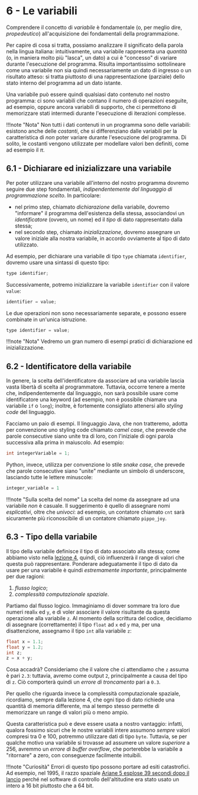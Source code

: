 # 6 - Le variabili

Comprendere il concetto di *variabile* è fondamentale (o, per meglio dire, *propedeutico*) all'acquisizione dei fondamentali della programmazione.

Per capire di cosa si tratta, possiamo analizzare il significato della parola nella lingua italiana: intuitivamente, una variabile rappresenta una *quantità* (o, in maniera molto più "lasca", un dato) a cui è "concesso" di variare durante l'esecuzione del programma. Risulta importantissimo sottolineare come una variabile non sia quindi necessariamente un dato di ingresso o un risultato atteso: si tratta piuttosto di una rappresentazione (parziale) dello stato interno del programma ad un dato istante.

Una variabile può essere quindi qualsiasi dato contenuto nel nostro programma: ci sono variabili che contano il numero di operazioni eseguite, ad esempio, oppure ancora variabili di supporto, che ci permettono di memorizzare stati intermedi durante l'esecuzione di iterazioni complesse.

!!!note "Nota"
    Non tutti i dati contenuti in un programma sono delle variabili: esistono anche delle *costanti*, che si differenziano dalle variabili per la caratteristica di *non* poter variare durante l'esecuzione del programma. Di solito, le costanti vengono utilizzate per modellare valori ben definiti, come ad esempio il $\pi$.

## 6.1 - Dichiarare ed inizializzare una variabile

Per poter utilizzare una variabile all'interno del nostro programma dovremo seguire due step fondamentali, *indipendentemente dal linguaggio di programmazione scelto*. In particolare:

* nel primo step, chiamato *dichiarazione* della variabile, dovremo "informare" il programma dell'esistenza della stessa, associandovi un *identificatore* (ovvero, un nome) ed il *tipo* di dato rappresentato dalla stessa;
* nel secondo step, chiamato *inizializzazione*, dovremo assegnare un valore iniziale alla nostra variabile, in accordo ovviamente al tipo di dato utilizzato.

Ad esempio, per dichiarare una variabile di tipo `type` chiamata `identifier`, dovremo usare una sintassi di questo tipo:

```c
type identifier;
```

Successivamente, potremo inizializzare la variabile `identifier` con il valore `value`:

```c
identifier = value;
```

Le due operazioni non sono necessariamente separate, e possono essere combinate in un'unica istruzione.

```c
type identifier = value;
```

!!!note "Nota"
    Vedremo un gran numero di esempi pratici di dichiarazione ed inizializzazione.

## 6.2 - Identificatore della variabile

In genere, la scelta dell'identificatore da associare ad una variabile lascia vasta libertà di scelta al programmatore. Tuttavia, occorre tenere a mente che, indipendentemente dal linguaggio, non sarà possibile usare come identificatore una keyword (ad esempio, non è possibile chiamare una variabile `if` o `long`); inoltre, è fortemente consigliato attenersi allo *styling code* del linguaggio.

Facciamo un paio di esempi. Il linguaggio Java, che non tratteremo, adotta per convenzione uno styling code chiamato *camel case*, che prevede che parole consecutive siano unite tra di loro, con l'iniziale di ogni parola successiva alla prima in maiuscolo. Ad esempio:

```java
int integerVariable = 1;
```

Python, invece, utilizza per convenzione lo stile *snake case*, che prevede che parole consecutive siano "unite" mediante un simbolo di underscore, lasciando tutte le lettere minuscole:

```python
integer_variable = 1
```

!!!note "Sulla scelta del nome"
    La scelta del nome da assegnare ad una variabile *non* è casuale. Il suggerimento è quello di assegnare nomi *esplicativi*, oltre che *univoci*: ad esempio, un contatore chiamato `cnt` sarà sicuramente più riconoscibile di un contatore chiamato `pippo_joy`.

## 6.3 - Tipo della variabile

Il tipo della variabile definisce il tipo di dato associato alla stessa; come abbiamo visto nella [lezione 4](../../01_intro/04_data_type/lecture.md), quindi, ciò influenzerà il range di valori che questa può rappresentare. Ponderare adeguatamente il tipo di dato da usare per una variabile è quindi *estremamente importante*, principalmente per due ragioni:

1. *flusso logico*;
2. *complessità computazionale spaziale*.

Partiamo dal flusso logico. Immaginiamo di dover sommare tra loro due numeri reali`x` ed `y`, e di voler associare il valore risultante da questa operazione alla variabile `z`. Al momento della scrittura del codice, decidiamo di assegnare (correttamente) il tipo `float` ad `x` ed `y` ma, per una disattenzione, assegnamo il tipo `int` alla variabile `z`:

```c
float x = 1.1;
float y = 1.2; 
int z;
z = x + y;
```

Cosa accadrà? Consideriamo che il valore che ci attendiamo che `z` assuma è pari `2.3`: tuttavia, avremo come output `2`, principalmente a causa del tipo di `z`. Ciò comporterà quindi un *errore di troncamento* pari a `0.3`.

Per quello che riguarda invece la complessità computazionale spaziale, ricordiamo, sempre dalla lezione 4, che ogni tipo di dato richiede una quantità di memoria differente, ma al tempo stesso permette di memorizzare un range di valori più o meno ampio.

Questa caratteristica può e deve essere usata a nostro vantaggio: infatti, qualora fossimo sicuri che le nostre variabili intere assumono *sempre* valori compresi tra 0 e 100, potremmo utilizzare dati di tipo `byte`. Tuttavia, se per qualche motivo una variabile si trovasse ad assumere un valore *superiore* a 256, avremmo un *errore di buffer overflow*, che porterebbe la variabile a "ritornare" a zero, con conseguenze facilmente intuibili.

!!!note "Curiosità"
    Errori di questo tipo possono portare ad esiti catastrofici. Ad esempio, nel 1995, il razzo spaziale [Ariane 5 esplose 39 secondi dopo il lancio](https://www.laserfiche.com/ecmblog/whats-worst-software-bug-history/) perché nel software di controllo dell'altitudine era stato usato un intero a 16 bit piuttosto che a 64 bit.
